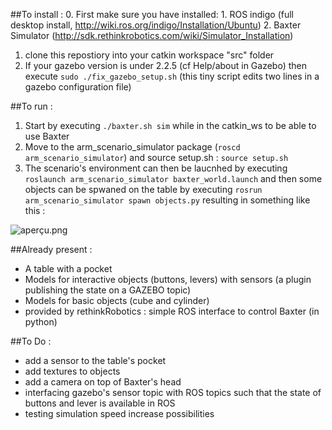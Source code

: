 ##To install :
0. First make sure you have installed:
    1. ROS indigo (full desktop install, http://wiki.ros.org/indigo/Installation/Ubuntu)
    2. Baxter Simulator (http://sdk.rethinkrobotics.com/wiki/Simulator_Installation)
1. clone this repostiory into your catkin workspace "src" folder
2. If your gazebo version is under 2.2.5 (cf Help/about in Gazebo) then execute ```sudo ./fix_gazebo_setup.sh``` (this tiny script edits two lines in a gazebo configuration file)


##To run :
1. Start by executing ```./baxter.sh sim``` while in the catkin_ws to be able to use Baxter
2. Move to the arm_scenario_simulator package (```roscd arm_scenario_simulator```) and source setup.sh : ```source setup.sh```
3. The scenario's environment can then be laucnhed by executing ```roslaunch arm_scenario_simulator baxter_world.launch``` and then some objects can be spwaned on the table by executing ```rosrun arm_scenario_simulator spawn objects.py``` resulting in something like this :

![aperçu.png](https://bitbucket.org/repo/GLdKKe/images/3521778972-aper%C3%A7u.png)

##Already present : 
* A table with a pocket
* Models for interactive objects (buttons, levers) with sensors (a plugin publishing the state on a GAZEBO topic)
* Models for basic objects (cube and cylinder)
* provided by rethinkRobotics : simple ROS interface to control Baxter (in python)

##To Do :
* add a sensor to the table's pocket
* add textures to objects
* add a camera on top of Baxter's head
* interfacing gazebo's sensor topic with ROS topics such that the state of buttons and lever is available in ROS
* testing simulation speed increase possibilities